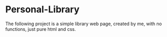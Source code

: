 # Personal-Library
The following project is a simple library web page, created by me, with no functions, just pure html and css.
